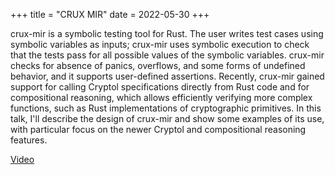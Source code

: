+++
title = "CRUX MIR"
date = 2022-05-30
+++


crux-mir is a symbolic testing tool for Rust.  The user writes test cases using symbolic variables as inputs; crux-mir uses symbolic execution to check that the tests pass for all possible values of the symbolic variables.  crux-mir checks for absence of panics, overflows, and some forms of undefined behavior, and it supports user-defined assertions.  Recently, crux-mir gained support for calling Cryptol specifications directly from Rust code and for compositional reasoning, which allows efficiently verifying more complex functions, such as Rust implementations of cryptographic primitives.
In this talk, I'll describe the design of crux-mir and show some examples of its use, with particular focus on the newer Cryptol and compositional reasoning features.

[Video](https://www.youtube.com/watch?v=f3b5V3B4Q8c)